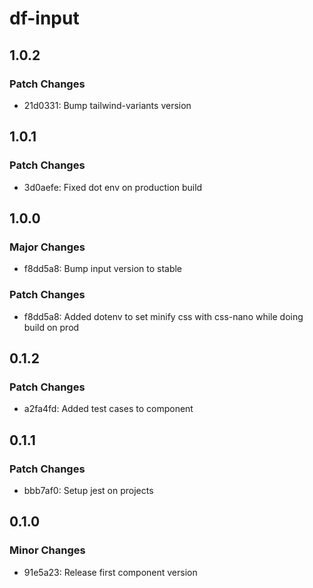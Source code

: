 # df-input

## 1.0.2

### Patch Changes

- 21d0331: Bump tailwind-variants version

## 1.0.1

### Patch Changes

- 3d0aefe: Fixed dot env on production build

## 1.0.0

### Major Changes

- f8dd5a8: Bump input version to stable

### Patch Changes

- f8dd5a8: Added dotenv to set minify css with css-nano while doing build on prod

## 0.1.2

### Patch Changes

- a2fa4fd: Added test cases to component

## 0.1.1

### Patch Changes

- bbb7af0: Setup jest on projects

## 0.1.0

### Minor Changes

- 91e5a23: Release first component version
